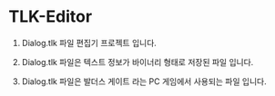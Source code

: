 # TLK-Editor

1. Dialog.tlk 파일 편집기 프로젝트 입니다.

2. Dialog.tlk 파일은 텍스트 정보가 바이너리 형태로 저장된 파일 입니다.

3. Dialog.tlk 파일은 발더스 게이트 라는 PC 게임에서 사용되는 파일 입니다.
